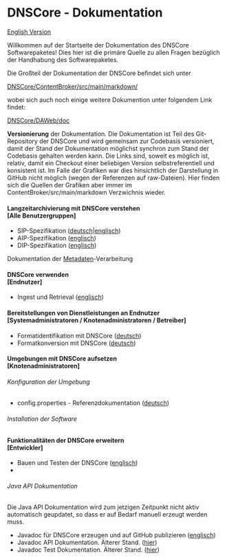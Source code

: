 # DNSCore - Dokumentation

[English Version](documentation.md)

Willkommen auf der Startseite der Dokumentation des DNSCore Softwarepaketes! Dies hier ist die primäre Quelle zu allen Fragen bezüglich der Handhabung des Softwarepaketes. 

Die Großteil der Dokumentation der DNSCore befindet sich unter

[DNSCore/ContentBroker/src/main/markdown/](../markdown)

wobei sich auch noch einige weitere Dokumention unter folgendem Link findet:

[DNSCore/DAWeb/doc](../../../../DAWeb/doc)

**Versionierung** der Dokumentation. Die Dokumentation ist Teil des Git-Repository der DNSCore und wird gemeinsam zur Codebasis versioniert, damit der Stand der Dokumentation möglichst synchron zum Stand der Codebasis gehalten werden kann. Die Links sind, soweit es möglich ist, relativ, damit ein Checkout einer beliebigen Version selbstreferentiell und konsistent ist. Im Falle der Grafiken war dies hinsichtlich der Darstellung in GitHub nicht möglich (wegen der Referenzen auf raw-Dateien). Hier finden sich die Quellen der Grafiken aber immer im ContentBroker/src/main/markdown Verzwichnis wieder.

#### Langzeitarchivierung mit DNSCore verstehen<br>[Alle Benutzergruppen]

* SIP-Spezifikation ([deutsch](specification_sip.de.md)|[englisch](specification_sip.md))
* AIP-Spezifikation ([englisch](specification_aip.md))
* DIP-Spezifikation ([englisch](specification_dip.md))

Dokumentation der [Metadaten](2014-09-25_Metadaten_in_DA-NRW.pdf)-Verarbeitung

#### DNSCore verwenden<br>[Endnutzer]

* Ingest und Retrieval ([englisch](../../../../DAWeb/doc/manual_ingest_and_retrieval.md))

#### Bereitstellungen von Dienstleistungen an Endnutzer<br>[Systemadministratoren / Knotenadministratoren / Betreiber]

* Formatidentifikation mit DNSCore ([deutsch](operations_format_identification.de.md))
* Formatkonversion mit DNSCore ([deutsch](operations_format_conversion.de.md))

#### Umgebungen mit DNSCore aufsetzen<br>[Knotenadministratoren]

###### Konfiguration der Umgebung

* config.properties - Referenzdokumentation ([deutsch](administration_config_properties_reference.de.md))

###### Installation der Software

#### Funktionalitäten der DNSCore erweitern<br>[Entwickler]

* Bauen und Testen der DNSCore ([englisch](development_deploy.md))
* 

###### Java API Dokumentation

Die Java API Dokumentation wird zum jetzigen Zeitpunkt nicht aktiv automatisch geupdatet, so dass er auf Bedarf manuell erzeugt werden muss.

* Javadoc für DNSCore erzeugen und auf GitHub publizieren ([englisch](javadoc.md))
* Javadoc API Dokumentation. Älterer Stand. ([hier](http://da-nrw.github.io/DNSCore/apidocs/))
* Javadoc Test Dokumentation. Älterer Stand. ([hier](http://da-nrw.github.io/DNSCore/testapidocs/))

